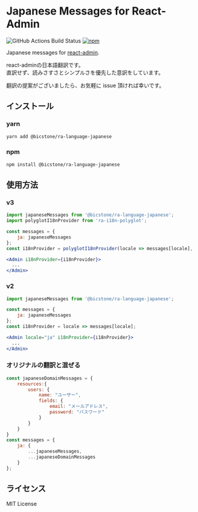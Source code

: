 # Japanese Messages for React-Admin

![GitHub Actions Build Status](https://github.com/bicstone/ra-language-japanese/workflows/Node.js%20CI/badge.svg) [![npm](https://img.shields.io/npm/dm/@bicstone/ra-language-japanese.svg?&logo=npm)](https://www.npmjs.com/package/@bicstone/ra-language-japanese)

Japanese messages for [react-admin](https://github.com/marmelab/react-admin).

react-adminの日本語翻訳です。  
直訳せず、読みさすさとシンプルさを優先した意訳をしています。

翻訳の提案がございましたら、お気軽に issue 頂ければ幸いです。

## インストール

### yarn

```sh
yarn add @bicstone/ra-language-japanese
```

### npm

```sh
npm install @bicstone/ra-language-japanese
```

## 使用方法

### v3

```jsx
import japaneseMessages from '@bicstone/ra-language-japanese';
import polyglotI18nProvider from 'ra-i18n-polyglot';

const messages = {
    ja: japaneseMessages
};
const i18nProvider = polyglotI18nProvider(locale => messages[locale], 'ja');

<Admin i18nProvider={i18nProvider}>
  ...
</Admin>
```

### v2

```jsx
import japaneseMessages from '@bicstone/ra-language-japanese';

const messages = {
    ja: japaneseMessages
};
const i18nProvider = locale => messages[locale];

<Admin locale="ja" i18nProvider={i18nProvider}>
  ...
</Admin>
```

### オリジナルの翻訳と混ぜる

```js
const japaneseDomainMessages = {
    resources:{
        users: {
            name: "ユーザー",
            fields: {
                email: "メールアドレス",
                password: "パスワード"
            }
        }
    }
}
const messages = {
    ja: {
        ...japaneseMessages,
        ...japaneseDomainMessages
    }
};
```

## ライセンス

MIT License
